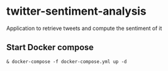 # twitter-sentiment-analysis
Application to retrieve tweets and compute the sentiment of it


## Start Docker compose

```shell
& docker-compose -f docker-compose.yml up -d
```
